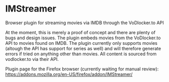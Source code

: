 # IMStreamer
Browser plugin for streaming movies via IMDB through the VoDlocker.to API

At the moment, this is merely a proof of concept and there are plenty of bugs and design issues.
The plugin embeds movies from the VoDlocker.to API to movies found on IMDB. The plugin currently only supports movies (altough the API has support for series as well) and will therefore generate errors if tried on anything other than movies.
All content is sourced from vodlocker.to via their API.

Plugin page for the Firefox browser (currently waiting for manual review):
https://addons.mozilla.org/en-US/firefox/addon/IMStreamer/
